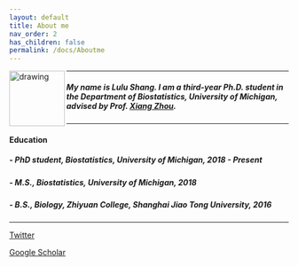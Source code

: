 ```yaml
---
layout: default
title: About me
nav_order: 2
has_children: false
permalink: /docs/Aboutme
---
```



<img align="left" src="/images/lulu.jpeg" alt="drawing" width="100"/>      


---
##### My name is Lulu Shang. I am a third-year Ph.D. student in the Department of Biostatistics, University of Michigan, advised by Prof. [Xiang Zhou](http://xzlab.org).  
---

  
#### Education ####

##### - PhD student, Biostatistics, University of Michigan, 2018 - Present
##### - M.S., Biostatistics, University of Michigan, 2018
##### - B.S., Biology, Zhiyuan College, Shanghai Jiao Tong University, 2016

---

[Twitter](https://twitter.com/shang_lulu)

[Google Scholar](https://scholar.google.com/citations?user=tkt5ZOYAAAAJ&hl=zh-CN&authuser=1)
